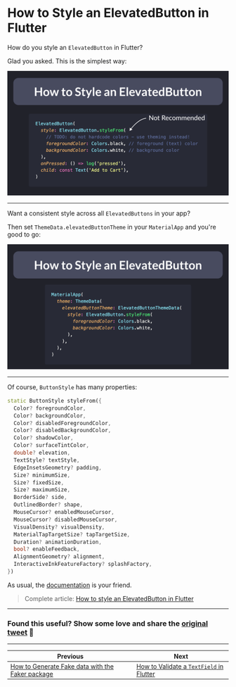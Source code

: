 # How to Style an ElevatedButton in Flutter

How do you style an `ElevatedButton` in Flutter?

Glad you asked. This is the simplest way:

![](011.1.png)

---

Want a consistent style across all `ElevatedButtons` in your app?

Then set `ThemeData.elevatedButtonTheme` in your `MaterialApp` and you're good to go:

![](011.2.png)

---

Of course, `ButtonStyle` has many properties:

```dart
static ButtonStyle styleFrom({
  Color? foregroundColor,
  Color? backgroundColor,
  Color? disabledForegroundColor,
  Color? disabledBackgroundColor,
  Color? shadowColor,
  Color? surfaceTintColor,
  double? elevation,
  TextStyle? textStyle,
  EdgeInsetsGeometry? padding,
  Size? minimumSize,
  Size? fixedSize,
  Size? maximumSize,
  BorderSide? side,
  OutlinedBorder? shape,
  MouseCursor? enabledMouseCursor,
  MouseCursor? disabledMouseCursor,
  VisualDensity? visualDensity,
  MaterialTapTargetSize? tapTargetSize,
  Duration? animationDuration,
  bool? enableFeedback,
  AlignmentGeometry? alignment,
  InteractiveInkFeatureFactory? splashFactory,
})
```

As usual, the [documentation](https://api.flutter.dev/flutter/material/ElevatedButton/styleFrom.html) is your friend.

> Complete article: [How to style an ElevatedButton in Flutter](https://codewithandrea.com/tips/elevated-button-style-flutter/)

---

### Found this useful? Show some love and share the [original tweet](https://twitter.com/biz84/status/1439910121975558145) 🙏

---

| Previous | Next |
| -------- | ---- |
| [How to Generate Fake data with the Faker package](../0010-how-to-generate-fake-data-with-the-faker-package/index.md) | [How to Validate a `TextField` in Flutter](../0012-how-to-validate-a-textfield-in-flutter/index.md) |

<!-- TODO:UPDATE -->
<!-- TWITTER|https://twitter.com/biz84/status/1439910121975558145 -->